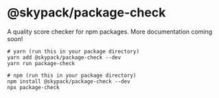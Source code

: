# @skypack/package-check

A quality score checker for npm packages. More documentation coming soon!

```
# yarn (run this in your package directory)
yarn add @skypack/package-check --dev
yarn run package-check
```

```
# npm (run this in your package directory)
npm install @skypack/package-check --dev
npx package-check
```
